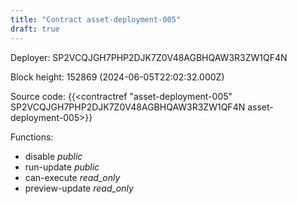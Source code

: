 ```yaml
---
title: "Contract asset-deployment-005"
draft: true
---
```

Deployer: SP2VCQJGH7PHP2DJK7Z0V48AGBHQAW3R3ZW1QF4N


 



Block height: 152869 (2024-06-05T22:02:32.000Z)

Source code: {{<contractref "asset-deployment-005" SP2VCQJGH7PHP2DJK7Z0V48AGBHQAW3R3ZW1QF4N asset-deployment-005>}}

Functions:

* disable _public_
* run-update _public_
* can-execute _read_only_
* preview-update _read_only_
